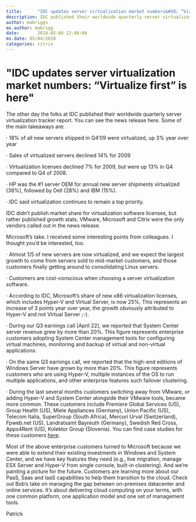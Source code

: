 ```yaml
---
title:      "IDC updates server virtualization market numbers&#58; “Virtualize first” is here"
description: IDC published their worldwide quarterly server virtualization tracker report, a news release, where VMware, Microsoft and Citrix were the only vendors called out.
author: mabriggs
ms.author: mabrigg
date:       2010-05-04 22:08:00
ms.date: 05/04/2010
categories: citrix
---
```

# "IDC updates server virtualization market numbers&#58; “Virtualize first” is here"

The other day the folks at IDC published their worldwide quarterly server virtualization tracker report. You can see the news release here. Some of the main takeaways are:

· 18% of all new servers shipped in Q4’09 were virtualized, up 3% year over year

· Sales of virtualized servers declined 14% for 2009

· Virtualization licenses declined 7% for 2009, but were up 13% in Q4 compared to Q4 of 2008.

· HP was the #1 server OEM for annual new server shipments virtualized (38%), followed by Dell (28%) and IBM (15%).

· IDC said virtualization continues to remain a top priority.

IDC didn’t publish market share for virtualization software licenses, but rather published growth stats. VMware, Microsoft and Citrix were the only vendors called out in the news release.  

Microsoft’s take. I received some interesting points from colleagues. I thought you’d be interested, too.

· Almost 1/5 of new servers are now virtualized, and we expect the largest growth to come from servers sold to mid-market customers, and those customers finally getting around to consolidating Linux servers.

· Customers are cost-conscious when choosing a server virtualization software.

· According to IDC, Microsoft’s share of new x86 virtualization licenses, which includes Hyper-V and Virtual Server, is now 25%. This represents an increase of 3 points year over year, the growth obviously attributed to Hyper-V and not Virtual Server ;-).

· During our Q3 earnings call [April 22], we reported that System Center server revenue grew by more than 20%. This figure represents enterprise customers adopting System Center management tools for configuring virtual machines, monitoring and backup of virtual and non-virtual applications.

· On the same Q3 earnings call, we reported that the high-end editions of Windows Server have grown by more than 20%. This figure represents customers who are using Hyper-V, multiple instances of the OS to run multiple applications, and other enterprise features such failover clustering.  

· During the last several months customers switching away from VMware, or adding Hyper-V and System Center alongside their VMware tools, became more common. These customers include Premiere Global Services (US), Group Health (US), Miele Appliances (Germany), Union Pacific (US), Telecom Italia, SuperGroup (South Africa), Mercuri Urval (Switzerland), Fpweb.net (US), Landratsamt Bayreuth (Germany), Swedish Red Cross, Apps4Rent (US), Kolektor Group (Slovenia). You can find case studies for these customers [here](https://www.microsoft.com/casestudies/).  

Most of the above enterprise customers turned to Microsoft because we were able to extend their existing investments in Windows and System Center, and we have key features they need (e.g., live migration, manage ESX Server and Hyper-V from single console, built-in clustering). And we’re painting a picture for the future. Customers are learning more about our PaaS, Saas and IaaS capabilities to help them transition to the cloud. Check out Bob’s take on managing the gap between on-premises datacenter and online services. It’s about delivering cloud computing on your terms, with one common platform, one application model and one set of management tools.

Patrick
